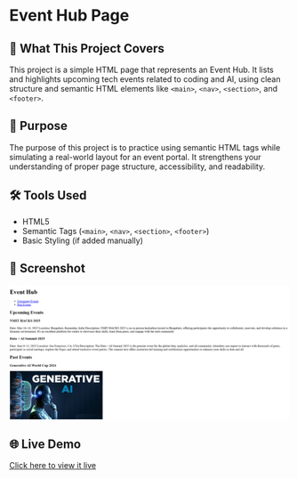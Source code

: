 # Event Hub Page

## 📌 What This Project Covers
This project is a simple HTML page that represents an Event Hub. It lists and highlights upcoming tech events related to coding and AI, using clean structure and semantic HTML elements like `<main>`, `<nav>`, `<section>`, and `<footer>`.

## 🎯 Purpose
The purpose of this project is to practice using semantic HTML tags while simulating a real-world layout for an event portal. It strengthens your understanding of proper page structure, accessibility, and readability.

## 🛠️ Tools Used
- HTML5
- Semantic Tags (`<main>`, `<nav>`, `<section>`, `<footer>`)
- Basic Styling (if added manually)

## 📸 Screenshot
![Event Hub Page Screenshot](screenshot.png)

## 🌐 Live Demo
[Click here to view it live](https://codewithsam025.github.io/event-hub-page/)
